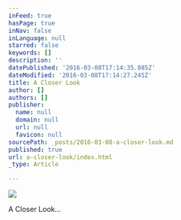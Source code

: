 ```yaml
---
inFeed: true
hasPage: true
inNav: false
inLanguage: null
starred: false
keywords: []
description: ''
datePublished: '2016-03-08T17:14:35.085Z'
dateModified: '2016-03-08T17:14:27.245Z'
title: A Closer Look
author: []
authors: []
publisher:
  name: null
  domain: null
  url: null
  favicon: null
sourcePath: _posts/2016-03-08-a-closer-look.md
published: true
url: a-closer-look/index.html
_type: Article

---
```

![](https://the-grid-user-content.s3-us-west-2.amazonaws.com/07c34c76-52ac-4d3c-8553-b0242ac01d3d.jpg)

A Closer Look...